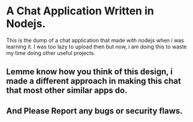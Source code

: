# A Chat Application Written in Nodejs.

This is the dump of a chat application that made with nodejs when i was learning it. I was too lazy to upload then but now, i am doing this to waste my time doing other useful projects.

## Lemme know how you think of this design, i made a different approach in making this chat that most other similar apps do.
## And Please Report any bugs or security flaws.

